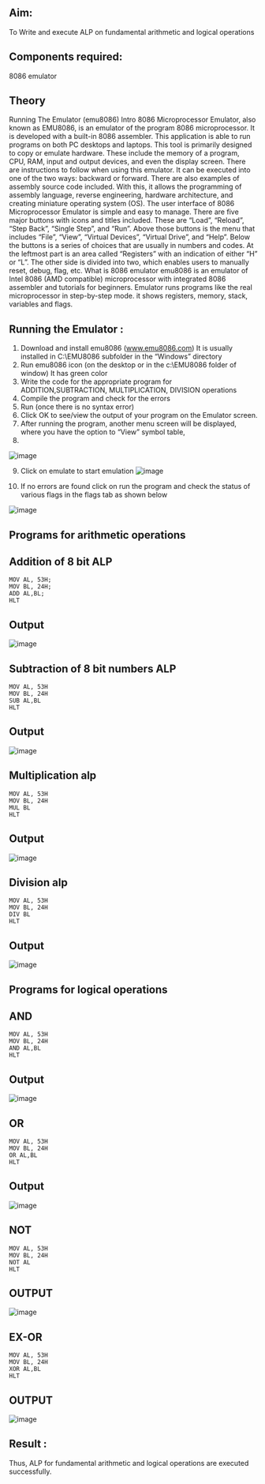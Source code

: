 ## Aim:
To Write and execute ALP on fundamental arithmetic and logical operations
## Components required: 
8086  emulator 
## Theory 
Running The Emulator (emu8086) Intro 8086 Microprocessor Emulator, also known as EMU8086, is an emulator of the program 8086 microprocessor. It is developed with a built-in 8086 assembler. This application is able to run programs on both PC desktops and laptops. This tool is primarily designed to copy or emulate hardware. These include the memory of a program, CPU, RAM, input and output devices, and even the display screen. There are instructions to follow when using this emulator. It can be executed into one of the two ways: backward or forward. There are also examples of assembly source code included. With this, it allows the programming of assembly language, reverse engineering, hardware architecture, and creating miniature operating system (OS). The user interface of 8086 Microprocessor Emulator is simple and easy to manage. There are five major buttons with icons and titles included. These are “Load”, “Reload”, “Step Back”, “Single Step”, and “Run”. Above those buttons is the menu that includes “File”, “View”, “Virtual Devices”, “Virtual Drive”, and “Help”. Below the buttons is a series of choices that are usually in numbers and codes. At the leftmost part is an area called “Registers” with an indication of either “H” or “L”. The other side is divided into two, which enables users to manually reset, debug, flag, etc. What is 8086 emulator emu8086 is an emulator of Intel 8086 (AMD compatible) microprocessor with integrated 8086 assembler and tutorials for beginners. Emulator runs programs like the real microprocessor in step-by-step mode. it shows registers, memory, stack, variables and flags.


 ## Running the Emulator :
1.	Download and install emu8086 (www.emu8086.com) It is usually installed in C:\EMU8086 subfolder in the “Windows” directory
2.	Run  emu8086 icon (on the desktop or in the c:\EMU8086 folder of window) It has green color 
3.	Write the code for the appropriate program for ADDITION,SUBTRACTION, MULTIPLICATION,  DIVISION operations 
4. Compile the program and check for the errors 
5.	Run (once there is no syntax error) 
6.	Click OK to see/view the output of your program on the Emulator screen. 
7.	After running the program, another menu screen will be displayed, where you have the option to “View” symbol table,
8.
![image](https://user-images.githubusercontent.com/36288975/189273263-d65baae9-4b8f-4723-afb3-c0ffa4052b04.png)


9.	Click on emulate to start emulation 
![image](https://user-images.githubusercontent.com/36288975/189273273-9bb36ec1-e2e8-4892-8d35-37707332bfdc.png)


10.	If no errors are found click on run the program and check the status of various flags in the flags tab as shown below 


![image](https://user-images.githubusercontent.com/36288975/189273277-113a2a33-4a40-4ff8-95a5-ecd3a1f504fe.png)







## Programs for arithmetic  operations

## Addition  of 8 bit ALP 
```
MOV AL, 53H;
MOV BL, 24H;
ADD AL,BL;
HLT
```
## Output  

![image](https://github.com/user-attachments/assets/5c7a8688-895c-49ff-97bd-eb85574ae575)

 
## Subtraction   of 8 bit numbers  ALP 
```
MOV AL, 53H
MOV BL, 24H
SUB AL,BL
HLT
```
 
## Output 

![image](https://github.com/user-attachments/assets/9b6c68cc-be62-4f22-baca-f54c27e06efb)


## Multiplication alp 
```
MOV AL, 53H
MOV BL, 24H
MUL BL
HLT
```

## Output  

![image](https://github.com/user-attachments/assets/5d9fa17f-f35d-41b1-aa96-37cee71343b4)



## Division alp 
```
MOV AL, 53H
MOV BL, 24H
DIV BL
HLT
```

## Output  

![image](https://github.com/user-attachments/assets/8204d5a4-33e6-43da-b1c6-e0afcc03f38d)


## Programs for logical operations

## AND
```
MOV AL, 53H
MOV BL, 24H
AND AL,BL
HLT
```

## Output

![image](https://github.com/user-attachments/assets/bb38934b-e1be-4d11-98da-7052c2042f20)

## OR
```
MOV AL, 53H
MOV BL, 24H
OR AL,BL
HLT
```
## Output

![image](https://github.com/user-attachments/assets/af2f49d5-e45d-4a8a-ad4d-781454ccac9a)

## NOT
```
MOV AL, 53H
MOV BL, 24H
NOT AL
HLT
```
## OUTPUT

![image](https://github.com/user-attachments/assets/98f2897f-38a0-4762-9ed3-7a849d8f2dcc)

## EX-OR
```
MOV AL, 53H
MOV BL, 24H
XOR AL,BL
HLT
```
## OUTPUT

![image](https://github.com/user-attachments/assets/62e8ddf4-e6f1-472f-8e37-29029f1a4806)

## Result :
 
Thus, ALP for fundamental arithmetic and logical operations are executed successfully.







